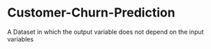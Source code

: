 # Customer-Churn-Prediction
A Dataset in which the output variable does not depend on the input variables 
